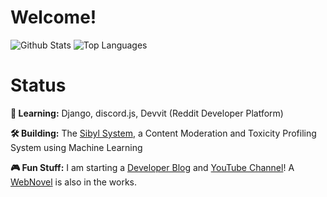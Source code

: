 # Welcome!

![Github Stats](https://github-readme-stats.vercel.app/api?username=dragonejt&theme=nord&show_icons=true)
![Top Languages](https://github-readme-stats.vercel.app/api/top-langs/?username=dragonejt&theme=nord)

# Status
**🤔 Learning:** Django, discord.js, Devvit (Reddit Developer Platform)

**🛠️ Building:** The [Sibyl System](https://github.com/dragonejt/sibyl), a Content Moderation and Toxicity Profiling System using Machine Learning

**🎮 Fun Stuff:** I am starting a [Developer Blog](https://dragonejt.dev/) and [YouTube Channel](https://www.youtube.com/channel/UCjr2ZKxkwukop0tlVauADzA)! A [WebNovel](https://www.wattpad.com/story/333797746-esparnica-le-fae) is also in the works.
